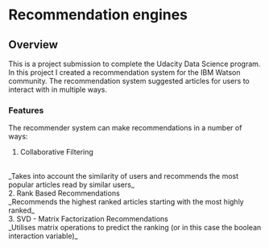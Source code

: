 # Recommendation engines

## Overview
This is a project submission to complete the Udacity Data Science program. In this project I created a recommendation system for the IBM Watson community. The recommendation system suggested articles for users to interact with in multiple ways. 

### Features
The recommender system can make recommendations in a number of ways:
1. Collaborative Filtering
<br>
_Takes into account the similarity of users and recommends the most popular articles read by similar users_
<br>
2. Rank Based Recommendations
<br>
_Recommends the highest ranked articles starting with the most highly ranked_ 
<br>
3. SVD - Matrix Factorization Recommendations
<br>
_Utilises matrix operations to predict the ranking (or in this case the boolean interaction variable)_

